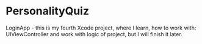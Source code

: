 # PersonalityQuiz

LoginApp - this is my fourth Xcode project, where I learn, how to work with: UIViewController and work with logic of project, but I will finish it later.
